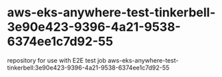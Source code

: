 # aws-eks-anywhere-test-tinkerbell-3e90e423-9396-4a21-9538-6374ee1c7d92-55
repository for use with E2E test job aws-eks-anywhere-test-tinkerbell:3e90e423-9396-4a21-9538-6374ee1c7d92-55
